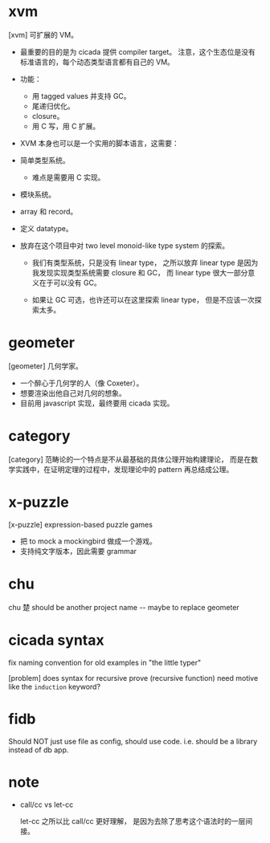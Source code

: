 # xvm

[xvm] 可扩展的 VM。

- 最重要的目的是为 cicada 提供 compiler target。
  注意，这个生态位是没有标准语言的，每个动态类型语言都有自己的 VM。

- 功能：

  - 用 tagged values 并支持 GC。
  - 尾递归优化。
  - closure。
  - 用 C 写，用 C 扩展。

- XVM 本身也可以是一个实用的脚本语言，这需要：
- 简单类型系统。
  - 难点是需要用 C 实现。
- 模块系统。
- array 和 record。
- 定义 datatype。

- 放弃在这个项目中对 two level monoid-like type system 的探索。

  - 我们有类型系统，只是没有 linear type，
    之所以放弃 linear type
    是因为我发现实现类型系统需要 closure 和 GC，
    而 linear type 很大一部分意义在于可以没有 GC。

  - 如果让 GC 可选，也许还可以在这里探索 linear type，
    但是不应该一次探索太多。

# geometer

[geometer] 几何学家。

- 一个醉心于几何学的人（像 Coxeter）。
- 想要渲染出他自己对几何的想象。
- 目前用 javascript 实现，最终要用 cicada 实现。

# category

[category] 范畴论的一个特点是不从最基础的具体公理开始构建理论，
而是在数学实践中，在证明定理的过程中，发现理论中的 pattern 再总结成公理。

# x-puzzle

[x-puzzle] expression-based puzzle games

- 把 to mock a mockingbird 做成一个游戏。
- 支持纯文字版本，因此需要 grammar

# chu

chu 楚 should be another project name -- maybe to replace geometer

# cicada syntax

fix naming convention for old examples in "the little typer"

[problem] does syntax for recursive prove (recursive function)
need motive like the `induction` keyword?

# fidb

Should NOT just use file as config, should use code.
i.e. should be a library instead of db app.

# note

- call/cc vs let-cc

  let-cc 之所以比 call/cc 更好理解，
  是因为去除了思考这个语法时的一层间接。
